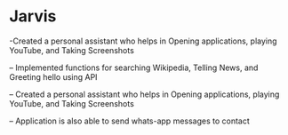 # Jarvis
-Created a personal assistant who helps in Opening applications, playing YouTube, and Taking Screenshots

– Implemented functions for searching Wikipedia, Telling News, and Greeting hello using API

– Created a personal assistant who helps in Opening applications, playing YouTube, and Taking Screenshots

– Application is also able to send whats-app messages to contact
